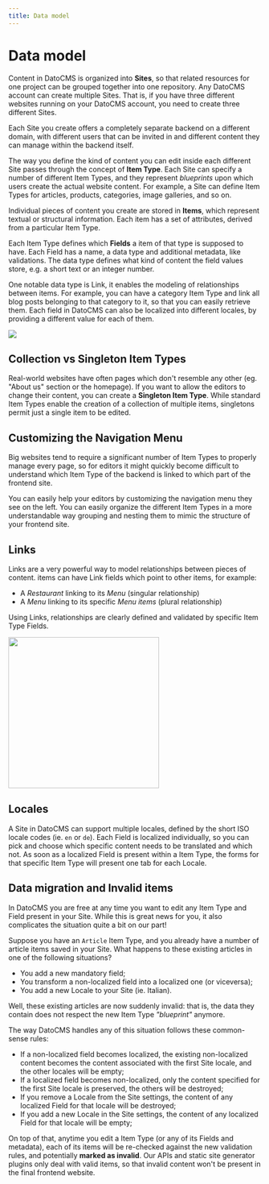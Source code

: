 ```yaml
---
title: Data model
---
```


# Data model

Content in DatoCMS is organized into <strong>Sites</strong>, so that related resources for one project can be grouped together into one repository. Any DatoCMS account can create multiple Sites. That is, if you have three different websites running on your DatoCMS account, you need to create three different Sites.

Each Site you create offers a completely separate backend on a different domain, with different users that can be invited in and different content they can manage within the backend itself.

The way you define the kind of content you can edit inside each different Site passes through the concept of <strong>Item Type</strong>. Each Site can specify a number of different Item Types, and they represent <em>blueprints</em> upon which users create the actual website content. For example, a Site can define Item Types for articles, products, categories, image galleries, and so on.

Individual pieces of content you create are stored in <strong>Items</strong>, which represent textual or structural information. Each item has a set of attributes, derived from a particular Item Type.

Each Item Type defines which <strong>Fields</strong> a item of that type is supposed to have. Each Field has a name, a data type and additional metadata, like validations. The data type defines what kind of content the field values store, e.g. a short text or an integer number. 

One notable data type is Link, it enables the modeling of relationships between items. For example, you can have a category Item Type and link all blog posts belonging to that category to it, so that you can easily retrieve them. Each field in DatoCMS can also be localized into different locales, by providing a different value for each of them.

<div class="space--both-5"><img src="/images/data-model.png" /></div>

## Collection vs Singleton Item Types

Real-world websites have often pages which don't resemble any other (eg. "About us" section or the homepage). If you want to allow the editors to change their content, you can create a <strong>Singleton Item Type</strong>. While standard Item Types enable the creation of a collection of multiple items, singletons permit just a single item to be edited.

## Customizing the Navigation Menu

Big websites tend to require a significant number of Item Types to properly manage every page, so for editors it might quickly become difficult to understand which Item Type of the backend is linked to which part of the frontend site.

You can easily help your editors by customizing the navigation menu they see on the left. You can easily organize the different Item Types in a more understandable way grouping and nesting them to mimic the structure of your frontend site. 

## Links

Links are a very powerful way to model relationships between pieces of content. items can have Link fields which point to other items, for example:

* A <em>Restaurant</em> linking to its <em>Menu</em> (singular relationship)
* A <em>Menu</em> linking to its specific <em>Menu items</em> (plural relationship)

Using Links, relationships are clearly defined and validated by specific Item Type Fields.

<div class="space--both-5"><img src="/images/links.png" width="300"/></div>

## Locales

A Site in DatoCMS can support multiple locales, defined by the short ISO locale codes (ie. `en` or `de`). Each Field is localized individually, so you can pick and choose which specific content needs to be translated and which not. As soon as a localized Field is present within a Item Type, the forms for that specific Item Type will present one tab for each Locale.

## Data migration and Invalid items

In DatoCMS you are free at any time you want to edit any Item Type and Field present in your Site. While this is great news for you, it also complicates the situation quite a bit on our part! 

Suppose you have an `Article` Item Type, and you already have a number of article items saved in your Site. What happens to these existing articles in one of the following situations?

* You add a new mandatory field;
* You transform a non-localized field into a localized one (or viceversa);
* You add a new Locale to your Site (ie. Italian).

Well, these existing articles are now suddenly invalid: that is, the data they contain does not respect the new Item Type <em>"blueprint"</em> anymore. 

The way DatoCMS handles any of this situation follows these common-sense rules:

* If a non-localized field becomes localized, the existing non-localized content becomes the content associated with the first Site locale, and the other locales will be empty;
* If a localized field becomes non-localized, only the content specified for the first Site locale is preserved, the others will be destroyed;
* If you remove a Locale from the Site settings, the content of any localized Field for that locale will be destroyed;
* If you add a new Locale in the Site settings, the content of any localized Field for that locale will be empty;

On top of that, anytime you edit a Item Type (or any of its Fields and metadata), each of its items will be re-checked against the new validation rules, and potentially <strong>marked as invalid</strong>. Our APIs and static site generator plugins only deal with valid items, so that invalid content won't be present in the final frontend website.
